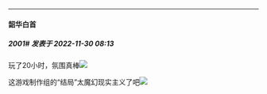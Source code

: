 

*****

####  韶华白首  
##### 2001#       发表于 2022-11-30 08:13

玩了20小时，氛围真棒<img src="https://static.saraba1st.com/image/smiley/face2017/001.png" referrerpolicy="no-referrer">

这游戏制作组的“结局”太魔幻现实主义了吧<img src="https://static.saraba1st.com/image/smiley/face2017/117.png" referrerpolicy="no-referrer">

